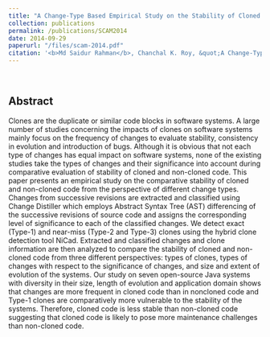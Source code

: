 ```yaml
---
title: "A Change-Type Based Empirical Study on the Stability of Cloned Code"
collection: publications
permalink: /publications/SCAM2014
date: 2014-09-29
paperurl: "/files/scam-2014.pdf"
citation: '<b>Md Saidur Rahman</b>, Chanchal K. Roy, &quot;A Change-Type Based Empirical Study on the Stability of Cloned Code&quot;, <i>IEEE 14th International Working Conference on Source Code Analysis and Manipulation (<b>SCAM</b>)</i>. pp. 31-40, 2014.'
---
```

<br>

## Abstract
Clones are the duplicate or similar code blocks in software systems. A large number of studies concerning the impacts of clones on software systems mainly focus on the frequency of changes to evaluate stability, consistency in evolution and introduction of bugs. Although it is obvious that not each type of changes has equal impact on software systems, none of the existing studies take the types of changes and their significance into account during comparative evaluation of stability of cloned and non-cloned code. This paper presents an empirical study on the comparative stability of cloned and non-cloned code from the perspective of different change types. Changes from successive revisions are extracted and classified using Change Distiller which employs Abstract Syntax Tree (AST) differencing of the successive revisions of source code and assigns the corresponding level of significance to each of the classified changes. We detect exact (Type-1) and near-miss (Type-2 and Type-3) clones using the hybrid clone detection tool NiCad. Extracted and classified changes and clone information are then analyzed to compare the stability of cloned and non-cloned code from three different perspectives: types of clones, types of changes with respect to the significance of changes, and size and extent of evolution of the systems. Our study on seven open-source Java systems with diversity in their size, length of evolution and application domain shows that changes are more frequent in cloned code than in noncloned code and Type-1 clones are comparatively more vulnerable to the stability of the systems. Therefore, cloned code is less stable than non-cloned code suggesting that cloned code is likely to pose more maintenance challenges than non-cloned code.